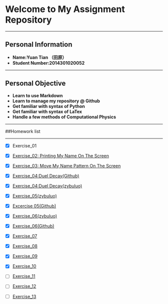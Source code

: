# Welcome to My Assignment Repository

---
Personal Information
---
+ **Name:Yuan Tian （田原）**
+ **Student Number:2014301020052**

---
Personal Objective
---
+ **Learn to use Markdown**
+ **Learn to manage my repository @ Github**
+ **Get familiar with syntax of Python**
+ **Get familiar with syntax of LaTex**
+ **Handle a few methods of Computational Physics**

---
##Homework list

---
- [x] Exercise_01
- [x] [Exercise_02: Printing My Name On The Screen](https://github.com/Rob1nTian/computationalphysics_N2014301020052/tree/master/Excercise_02)
- [x] [Exercise_03: Move My Name Pattern On The Screen](https://github.com/Rob1nTian/computationalphysics_N2014301020052/tree/master/Excercise_03)
- [x] [Exercise_04:Duel Decay(Github)](https://github.com/Rob1nTian/computationalphysics_N2014301020052/tree/master/Excercise_04)
- [x] [Exercise_04:Duel Decay(zybuluo)](https://www.zybuluo.com/mdeditor#525783)
- [x] [Exercise_05(zybuluo)](https://www.zybuluo.com/mdeditor#534224)
- [x] [Excercise 05(Github)](https://github.com/Rob1nTian/computationalphysics_N2014301020052/tree/master/Excercise_05)
- [x] [Exercise_06(zybuluo)](https://www.zybuluo.com/mdeditor#534224)
- [x] [Exercise_06(Github)](https://github.com/Rob1nTian/computationalphysics_N2014301020052/tree/master/Excercise_06)
- [x] [Exercise_07](https://github.com/Rob1nTian/computationalphysics_N2014301020052/blob/master/Excercise_07/Excercise_07.md)
- [x] [Exercise_08](https://github.com/Rob1nTian/computationalphysics_N2014301020052/blob/master/Excercise_08/Excercise_08.md)
- [x] [Exercise_09](https://github.com/Rob1nTian/computationalphysics_N2014301020052/blob/master/Excercise_09/Excercise_09.md)
- [x] [Exercise_10](https://github.com/Rob1nTian/computationalphysics_N2014301020052/blob/master/Excercise_10/Excercise_10.md)
- [ ] [Exercise_11](https://github.com/Rob1nTian/computationalphysics_N2014301020052/blob/master/Exercise_11)
- [ ] [Exercise_12](https://github.com/Rob1nTian/computationalphysics_N2014301020052/blob/master/Exercise_12)
- [ ] [Exercise_13](https://github.com/Rob1nTian/computationalphysics_N2014301020052/blob/master/Exercise_13)






